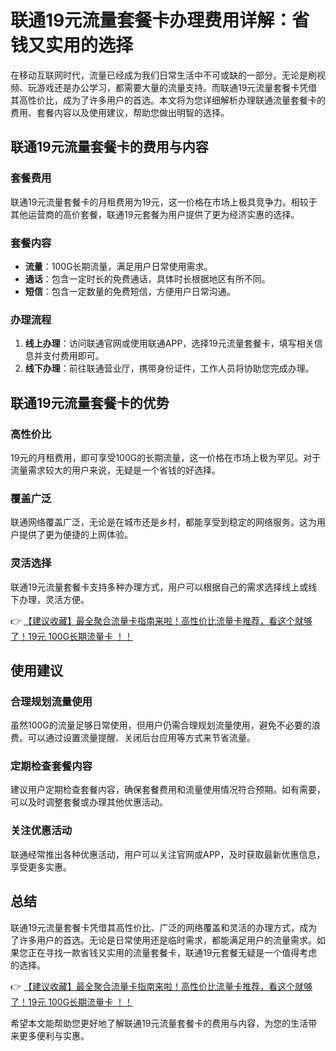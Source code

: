# 联通19元流量套餐卡办理费用详解：省钱又实用的选择

在移动互联网时代，流量已经成为我们日常生活中不可或缺的一部分。无论是刷视频、玩游戏还是办公学习，都需要大量的流量支持。而联通19元流量套餐卡凭借其高性价比，成为了许多用户的首选。本文将为您详细解析办理联通流量套餐卡的费用、套餐内容以及使用建议，帮助您做出明智的选择。

## 联通19元流量套餐卡的费用与内容

### 套餐费用
联通19元流量套餐卡的月租费用为19元，这一价格在市场上极具竞争力。相较于其他运营商的高价套餐，联通19元套餐为用户提供了更为经济实惠的选择。

### 套餐内容
- **流量**：100G长期流量，满足用户日常使用需求。
- **通话**：包含一定时长的免费通话，具体时长根据地区有所不同。
- **短信**：包含一定数量的免费短信，方便用户日常沟通。

### 办理流程
1. **线上办理**：访问联通官网或使用联通APP，选择19元流量套餐卡，填写相关信息并支付费用即可。
2. **线下办理**：前往联通营业厅，携带身份证件，工作人员将协助您完成办理。

## 联通19元流量套餐卡的优势

### 高性价比
19元的月租费用，即可享受100G的长期流量，这一价格在市场上极为罕见。对于流量需求较大的用户来说，无疑是一个省钱的好选择。

### 覆盖广泛
联通网络覆盖广泛，无论是在城市还是乡村，都能享受到稳定的网络服务。这为用户提供了更为便捷的上网体验。

### 灵活选择
联通19元流量套餐卡支持多种办理方式，用户可以根据自己的需求选择线上或线下办理，灵活方便。

👉 [【建议收藏】最全聚合流量卡指南来啦！高性价比流量卡推荐，看这个就够了！19元 100G长期流量卡 ！！](https://bit.ly/Liuliangka)

## 使用建议

### 合理规划流量使用
虽然100G的流量足够日常使用，但用户仍需合理规划流量使用，避免不必要的浪费。可以通过设置流量提醒、关闭后台应用等方式来节省流量。

### 定期检查套餐内容
建议用户定期检查套餐内容，确保套餐费用和流量使用情况符合预期。如有需要，可以及时调整套餐或办理其他优惠活动。

### 关注优惠活动
联通经常推出各种优惠活动，用户可以关注官网或APP，及时获取最新优惠信息，享受更多实惠。

## 总结

联通19元流量套餐卡凭借其高性价比、广泛的网络覆盖和灵活的办理方式，成为了许多用户的首选。无论是日常使用还是临时需求，都能满足用户的流量需求。如果您正在寻找一款省钱又实用的流量套餐卡，联通19元套餐无疑是一个值得考虑的选择。

👉 [【建议收藏】最全聚合流量卡指南来啦！高性价比流量卡推荐，看这个就够了！19元 100G长期流量卡 ！！](https://bit.ly/Liuliangka)

希望本文能帮助您更好地了解联通19元流量套餐卡的费用与内容，为您的生活带来更多便利与实惠。